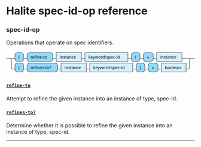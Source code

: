 <!---
  This markdown file was generated. Do not edit.
  -->

# Halite spec-id-op reference

### <a name="spec-id-op"></a>spec-id-op

Operations that operate on spec identifiers.

!["spec-id-op"](./halite-bnf-diagrams/spec-id-op.svg)

#### [`refine-to`](halite-full-reference.md#refine-to)

Attempt to refine the given instance into an instance of type, spec-id.

#### [`refines-to?`](halite-full-reference.md#refines-to_Q)

Determine whether it is possible to refine the given instance into an instance of type, spec-id.

---
